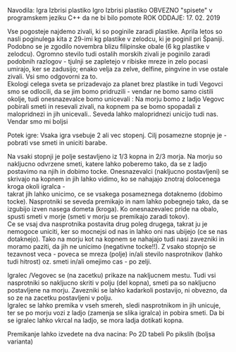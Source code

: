 Navodila:
                            Igra Izbrisi plastiko
Igro Izbrisi plastiko OBVEZNO "spisete" v programskem jeziku C++  da ne bi bilo pomote
ROK ODDAJE: 17. 02. 2019

Vse pogosteje najdemo zivali, ki so poginile zaradi plastike. Aprila letos so nasli poginulega kita z 29-imi kg plastike v zelodcu, ki je poginil pri Španiji.
Podobno se je zgodilo novembra blizu filipinske obale (6 kg plastike v zelodcu).
Ogromno stevilo tudi ostalih morskih zivali je poginilo zaradi podobnih razlogov  -  tjulnji se zapletejo v ribiske mreze in zelo pocasi umirajo, ker se zadusijo;
enako velja za zelve, delfine, pingvine in vse ostale zivali. Vsi smo odgovorni za to.  
Ekologi celega sveta se prizadevajo za planet brez plastike in tudi Vegovci smo se odlocili, da se jim bomo pridruzili  -  vendar ne bomo samo cistili okolje, tudi onesnazevalce bomo unicevali :
Na morju bomo z ladjo Vegovc pobirali smeti in resevali zivali, na kopnem pa se bomo spopadali z malopridnezi in jih unicevali..  Seveda lahko malopridnezi unicijo tudi nas. Vendar smo mi boljsi

Potek igre:
Vsaka igra vsebuje 2 ali vec stopenj. Cilj posamezne stopnje je  -  pobrati vse smeti in uniciti barabe.

Na vsaki stopnji je polje sestavljeno iz 1/3 kopna in 2/3 morja.
Na morju so nakljucno odvrzene smeti, katere lahko poberemo tako, da se z ladjo postavimo na njih in dobimo tocke.
Onesnazevalci (nakljucno postavljeni) se skrivajo na kopnem in jih lahko vidimo, ko se nahajajo znotraj dolocenega kroga okoli igralca  -  
takrat jih lahko unicimo, ce se vsakega posameznega dotaknemo (dobimo tocke).
Nasprotniki se seveda premikajo in nam lahko pobegnejo tako, da se izgubijo izven nasega dometa (kroga).
Ko onesnazevalec pride na obalo, spusti smeti v morje (smeti v morju se premikajo zaradi tokov).  
Ce se vsaj dva nasprotnika postavita drug poleg drugega, takrat ju je nemogoce uniciti, ker so mocnejsi od nas in lahko oni nas ubijejo (ce se nas dotaknejo).
Tako na morju kot na kopnem se nahajajo tudi nasi zavezniki in moramo paziti, da jih ne unicimo (negativne tocke!!).
Z vsako stopnjo se tezavnost veca  -  poveca se mreza (polje) in/ali stevilo nasprotnikov (lahko tudi hitrost) oz. smeti in/ali omejimo cas  -  po zelji.

Igralec /Vegovec  se (na zacetku) prikaze na nakljucnem mestu. Tudi vsi nasprotniki so nakljucno skriti v polju (del kopna), smeti pa so nakljucno postavljene na morju.
Zavezniki se lahko kadarkoli postavijo, ni obvezno, da so ze na zacetku postavljeni v polju.  
Igralec se lahko premika v vseh smereh, sledi nasprotnikom in jih unicuje, ter se po morju vozi z ladjo (zamenja se slika igralca) in pobira smeti.
Da bi se igralec lahko vkrcal na ladjo, se mora ladja dotikati kopna.

Premikanje lahko izvedete na dva nacina:
Po 2D tabeli
Po pikslih (boljsa varianta)